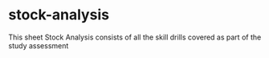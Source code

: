 # stock-analysis
This sheet Stock Analysis consists of all the skill drills covered as part of the study assessment
